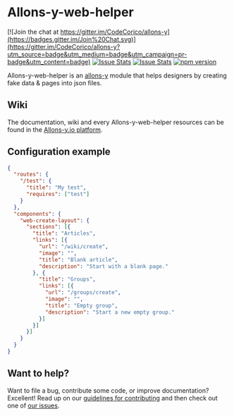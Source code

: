# Allons-y-web-helper

[![Join the chat at https://gitter.im/CodeCorico/allons-y](https://badges.gitter.im/Join%20Chat.svg)](https://gitter.im/CodeCorico/allons-y?utm_source=badge&utm_medium=badge&utm_campaign=pr-badge&utm_content=badge)
[![Issue Stats](http://issuestats.com/github/codecorico/allons-y-web-helper/badge/issue)](http://issuestats.com/github/codecorico/allons-y)
[![Issue Stats](http://issuestats.com/github/codecorico/allons-y-web-helper/badge/pr)](http://issuestats.com/github/codecorico/allons-y)
[![npm version](https://badge.fury.io/js/allons-y-web-helper.svg)](https://badge.fury.io/js/allons-y-web-helper)

Allons-y-web-helper is an [allons-y](https://github.com/CodeCorico/allons-y) module that helps designers by creating fake data & pages into json files.

## Wiki

The documentation, wiki and every Allons-y-web-helper resources can be found in the [Allons-y.io platform](http://allons-y.io).

## Configuration example

```json
{
  "routes": {
    "/test": {
      "title": "My test",
      "requires": ["test"]
    }
  },
  "components": {
    "web-create-layout": {
      "sections": [{
        "title": "Articles",
        "links": [{
          "url": "/wiki/create",
          "image": "",
          "title": "Blank article",
          "description": "Start with a blank page."
        }, {
          "title": "Groups",
          "links": [{
            "url": "/groups/create",
            "image": "",
            "title": "Empty group",
            "description": "Start a new empty group."
          }]
        }]
      }]
    }
  }
}
```

## Want to help?

Want to file a bug, contribute some code, or improve documentation? Excellent! Read up on our [guidelines for contributing](CONTRIBUTING.md) and then check out one of [our issues](https://github.com/CodeCorico/allons-y-web-helper/issues).